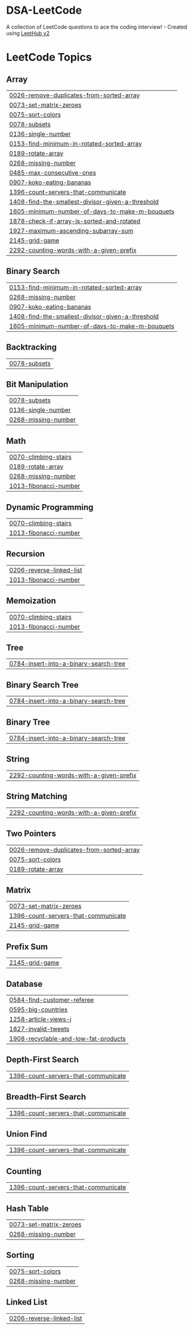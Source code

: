 # DSA-LeetCode
A collection of LeetCode questions to ace the coding interview! - Created using [LeetHub v2](https://github.com/arunbhardwaj/LeetHub-2.0)

<!---LeetCode Topics Start-->
# LeetCode Topics
## Array
|  |
| ------- |
| [0026-remove-duplicates-from-sorted-array](https://github.com/bhargavbijjam/DSA-LeetCode/tree/master/0026-remove-duplicates-from-sorted-array) |
| [0073-set-matrix-zeroes](https://github.com/bhargavbijjam/DSA-LeetCode/tree/master/0073-set-matrix-zeroes) |
| [0075-sort-colors](https://github.com/bhargavbijjam/DSA-LeetCode/tree/master/0075-sort-colors) |
| [0078-subsets](https://github.com/bhargavbijjam/DSA-LeetCode/tree/master/0078-subsets) |
| [0136-single-number](https://github.com/bhargavbijjam/DSA-LeetCode/tree/master/0136-single-number) |
| [0153-find-minimum-in-rotated-sorted-array](https://github.com/bhargavbijjam/DSA-LeetCode/tree/master/0153-find-minimum-in-rotated-sorted-array) |
| [0189-rotate-array](https://github.com/bhargavbijjam/DSA-LeetCode/tree/master/0189-rotate-array) |
| [0268-missing-number](https://github.com/bhargavbijjam/DSA-LeetCode/tree/master/0268-missing-number) |
| [0485-max-consecutive-ones](https://github.com/bhargavbijjam/DSA-LeetCode/tree/master/0485-max-consecutive-ones) |
| [0907-koko-eating-bananas](https://github.com/bhargavbijjam/DSA-LeetCode/tree/master/0907-koko-eating-bananas) |
| [1396-count-servers-that-communicate](https://github.com/bhargavbijjam/DSA-LeetCode/tree/master/1396-count-servers-that-communicate) |
| [1408-find-the-smallest-divisor-given-a-threshold](https://github.com/bhargavbijjam/DSA-LeetCode/tree/master/1408-find-the-smallest-divisor-given-a-threshold) |
| [1605-minimum-number-of-days-to-make-m-bouquets](https://github.com/bhargavbijjam/DSA-LeetCode/tree/master/1605-minimum-number-of-days-to-make-m-bouquets) |
| [1878-check-if-array-is-sorted-and-rotated](https://github.com/bhargavbijjam/DSA-LeetCode/tree/master/1878-check-if-array-is-sorted-and-rotated) |
| [1927-maximum-ascending-subarray-sum](https://github.com/bhargavbijjam/DSA-LeetCode/tree/master/1927-maximum-ascending-subarray-sum) |
| [2145-grid-game](https://github.com/bhargavbijjam/DSA-LeetCode/tree/master/2145-grid-game) |
| [2292-counting-words-with-a-given-prefix](https://github.com/bhargavbijjam/DSA-LeetCode/tree/master/2292-counting-words-with-a-given-prefix) |
## Binary Search
|  |
| ------- |
| [0153-find-minimum-in-rotated-sorted-array](https://github.com/bhargavbijjam/DSA-LeetCode/tree/master/0153-find-minimum-in-rotated-sorted-array) |
| [0268-missing-number](https://github.com/bhargavbijjam/DSA-LeetCode/tree/master/0268-missing-number) |
| [0907-koko-eating-bananas](https://github.com/bhargavbijjam/DSA-LeetCode/tree/master/0907-koko-eating-bananas) |
| [1408-find-the-smallest-divisor-given-a-threshold](https://github.com/bhargavbijjam/DSA-LeetCode/tree/master/1408-find-the-smallest-divisor-given-a-threshold) |
| [1605-minimum-number-of-days-to-make-m-bouquets](https://github.com/bhargavbijjam/DSA-LeetCode/tree/master/1605-minimum-number-of-days-to-make-m-bouquets) |
## Backtracking
|  |
| ------- |
| [0078-subsets](https://github.com/bhargavbijjam/DSA-LeetCode/tree/master/0078-subsets) |
## Bit Manipulation
|  |
| ------- |
| [0078-subsets](https://github.com/bhargavbijjam/DSA-LeetCode/tree/master/0078-subsets) |
| [0136-single-number](https://github.com/bhargavbijjam/DSA-LeetCode/tree/master/0136-single-number) |
| [0268-missing-number](https://github.com/bhargavbijjam/DSA-LeetCode/tree/master/0268-missing-number) |
## Math
|  |
| ------- |
| [0070-climbing-stairs](https://github.com/bhargavbijjam/DSA-LeetCode/tree/master/0070-climbing-stairs) |
| [0189-rotate-array](https://github.com/bhargavbijjam/DSA-LeetCode/tree/master/0189-rotate-array) |
| [0268-missing-number](https://github.com/bhargavbijjam/DSA-LeetCode/tree/master/0268-missing-number) |
| [1013-fibonacci-number](https://github.com/bhargavbijjam/DSA-LeetCode/tree/master/1013-fibonacci-number) |
## Dynamic Programming
|  |
| ------- |
| [0070-climbing-stairs](https://github.com/bhargavbijjam/DSA-LeetCode/tree/master/0070-climbing-stairs) |
| [1013-fibonacci-number](https://github.com/bhargavbijjam/DSA-LeetCode/tree/master/1013-fibonacci-number) |
## Recursion
|  |
| ------- |
| [0206-reverse-linked-list](https://github.com/bhargavbijjam/DSA-LeetCode/tree/master/0206-reverse-linked-list) |
| [1013-fibonacci-number](https://github.com/bhargavbijjam/DSA-LeetCode/tree/master/1013-fibonacci-number) |
## Memoization
|  |
| ------- |
| [0070-climbing-stairs](https://github.com/bhargavbijjam/DSA-LeetCode/tree/master/0070-climbing-stairs) |
| [1013-fibonacci-number](https://github.com/bhargavbijjam/DSA-LeetCode/tree/master/1013-fibonacci-number) |
## Tree
|  |
| ------- |
| [0784-insert-into-a-binary-search-tree](https://github.com/bhargavbijjam/DSA-LeetCode/tree/master/0784-insert-into-a-binary-search-tree) |
## Binary Search Tree
|  |
| ------- |
| [0784-insert-into-a-binary-search-tree](https://github.com/bhargavbijjam/DSA-LeetCode/tree/master/0784-insert-into-a-binary-search-tree) |
## Binary Tree
|  |
| ------- |
| [0784-insert-into-a-binary-search-tree](https://github.com/bhargavbijjam/DSA-LeetCode/tree/master/0784-insert-into-a-binary-search-tree) |
## String
|  |
| ------- |
| [2292-counting-words-with-a-given-prefix](https://github.com/bhargavbijjam/DSA-LeetCode/tree/master/2292-counting-words-with-a-given-prefix) |
## String Matching
|  |
| ------- |
| [2292-counting-words-with-a-given-prefix](https://github.com/bhargavbijjam/DSA-LeetCode/tree/master/2292-counting-words-with-a-given-prefix) |
## Two Pointers
|  |
| ------- |
| [0026-remove-duplicates-from-sorted-array](https://github.com/bhargavbijjam/DSA-LeetCode/tree/master/0026-remove-duplicates-from-sorted-array) |
| [0075-sort-colors](https://github.com/bhargavbijjam/DSA-LeetCode/tree/master/0075-sort-colors) |
| [0189-rotate-array](https://github.com/bhargavbijjam/DSA-LeetCode/tree/master/0189-rotate-array) |
## Matrix
|  |
| ------- |
| [0073-set-matrix-zeroes](https://github.com/bhargavbijjam/DSA-LeetCode/tree/master/0073-set-matrix-zeroes) |
| [1396-count-servers-that-communicate](https://github.com/bhargavbijjam/DSA-LeetCode/tree/master/1396-count-servers-that-communicate) |
| [2145-grid-game](https://github.com/bhargavbijjam/DSA-LeetCode/tree/master/2145-grid-game) |
## Prefix Sum
|  |
| ------- |
| [2145-grid-game](https://github.com/bhargavbijjam/DSA-LeetCode/tree/master/2145-grid-game) |
## Database
|  |
| ------- |
| [0584-find-customer-referee](https://github.com/bhargavbijjam/DSA-LeetCode/tree/master/0584-find-customer-referee) |
| [0595-big-countries](https://github.com/bhargavbijjam/DSA-LeetCode/tree/master/0595-big-countries) |
| [1258-article-views-i](https://github.com/bhargavbijjam/DSA-LeetCode/tree/master/1258-article-views-i) |
| [1827-invalid-tweets](https://github.com/bhargavbijjam/DSA-LeetCode/tree/master/1827-invalid-tweets) |
| [1908-recyclable-and-low-fat-products](https://github.com/bhargavbijjam/DSA-LeetCode/tree/master/1908-recyclable-and-low-fat-products) |
## Depth-First Search
|  |
| ------- |
| [1396-count-servers-that-communicate](https://github.com/bhargavbijjam/DSA-LeetCode/tree/master/1396-count-servers-that-communicate) |
## Breadth-First Search
|  |
| ------- |
| [1396-count-servers-that-communicate](https://github.com/bhargavbijjam/DSA-LeetCode/tree/master/1396-count-servers-that-communicate) |
## Union Find
|  |
| ------- |
| [1396-count-servers-that-communicate](https://github.com/bhargavbijjam/DSA-LeetCode/tree/master/1396-count-servers-that-communicate) |
## Counting
|  |
| ------- |
| [1396-count-servers-that-communicate](https://github.com/bhargavbijjam/DSA-LeetCode/tree/master/1396-count-servers-that-communicate) |
## Hash Table
|  |
| ------- |
| [0073-set-matrix-zeroes](https://github.com/bhargavbijjam/DSA-LeetCode/tree/master/0073-set-matrix-zeroes) |
| [0268-missing-number](https://github.com/bhargavbijjam/DSA-LeetCode/tree/master/0268-missing-number) |
## Sorting
|  |
| ------- |
| [0075-sort-colors](https://github.com/bhargavbijjam/DSA-LeetCode/tree/master/0075-sort-colors) |
| [0268-missing-number](https://github.com/bhargavbijjam/DSA-LeetCode/tree/master/0268-missing-number) |
## Linked List
|  |
| ------- |
| [0206-reverse-linked-list](https://github.com/bhargavbijjam/DSA-LeetCode/tree/master/0206-reverse-linked-list) |
<!---LeetCode Topics End-->